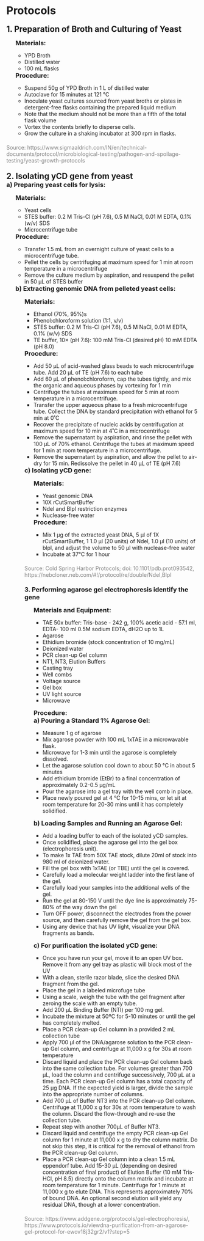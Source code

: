 # Protocols

<h2 style="margin: 0 !important;">1. Preparation of Broth and Culturing of Yeast</h2>

<ul style="list-style-type:none;">
  <li><h3 style="margin: 0 !important;">Materials:</h3></li>
  <ul>
    <li>YPD Broth</li>
    <li>Distilled water</li>
    <li>100 mL flasks</li>
</ul>
    <li><h3 style="margin: 0 !important;">Procedure:</h3></li>
  <ul>
    <li>Suspend 50g of YPD Broth in 1 L of distilled water</li>
    <li>Autoclave for 15 minutes at 121 °C</li>
    <li>Inoculate yeast cultures sourced from yeast broths or plates in detergent-free flasks containing the prepared liquid medium</li>
    <li>Note that the medium should not be more than a fifth of the total flask volume</li>
    <li>Vortex the contents briefly to disperse cells.</li>
    <li>Grow the culture in a shaking incubator at 300 rpm in flasks.</li>
    </ul>
</ul>
<div style="color:gray;text-align: left;margin: 20px 0 20px 0;">Source:
https://www.sigmaaldrich.com/IN/en/technical-documents/protocol/microbiological-testing/pathogen-and-spoilage-testing/yeast-growth-protocols
</div>
<h2 style="margin: 0 !important;">2. Isolating yCD gene from yeast</h2>

<h3 style="margin: 0 !important;">a) Preparing yeast cells for lysis:</h3>

<ul style="list-style-type:none;">
  <li><h3 style="margin: 0 !important;">Materials:</h3></li>
  <ul>
    <li>Yeast cells</li>
    <li>STES buffer: 0.2 M Tris-Cl (pH 7.6), 0.5 M NaCl, 0.01 M EDTA, 0.1% (w/v) SDS</li>
    <li>Microcentrifuge tube</li>
</ul>
    <li><h3 style="margin: 0 !important;">Procedure:</h3></li>
  <ul>
    <li>Transfer 1.5 mL from an overnight culture of yeast cells to a microcentrifuge tube.
</li>
    <li>Pellet the cells by centrifuging at maximum speed for 1 min at room temperature in a microcentrifuge</li>
    <li>Remove the culture medium by aspiration, and resuspend the pellet in 50 µL of STES buffer</li>
</ul>
<h3 style="margin: 0 !important;">b) Extracting genomic DNA from pelleted yeast cells:</h3>

<ul style="list-style-type:none;">
  <li><h3 style="margin: 0 !important;">Materials:</h3></li>
  <ul>
    <li>Ethanol (70%, 95%)s</li>
    <li>Phenol:chloroform solution (1:1, v/v)</li>
    <li>STES buffer: 0.2 M Tris-Cl (pH 7.6), 0.5 M NaCl, 0.01 M EDTA, 0.1% (w/v) SDS</li>
    <li>TE buffer, 10× (pH 7.6): 100 mM Tris-Cl (desired pH) 10 mM EDTA (pH 8.0)
</li>
</ul>
    <li><h3 style="margin: 0 !important;">Procedure:</h3></li>
  <ul>
    <li>Add 50 µL of acid-washed glass beads to each microcentrifuge tube. Add 20 µL of TE (pH 7.6) to each tube
</li>
    <li>Add 60 µL of phenol:chloroform, cap the tubes tightly, and mix the organic and aqueous phases by vortexing for 1 min</li>
    <li>Centrifuge the tubes at maximum speed for 5 min at room temperature in a microcentrifuge.</li>
    <li>Transfer the upper aqueous phase to a fresh microcentrifuge tube. Collect the DNA by standard precipitation with ethanol for 5 min at 0˚C</li>
    <li>Recover the precipitate of nucleic acids by centrifugation at maximum speed for 10 min at 4˚C in a microcentrifuge</li>
    <li>Remove the supernatant by aspiration, and rinse the pellet with 100 µL of 70% ethanol. Centrifuge the tubes at maximum speed for 1 min at room temperature in a microcentrifuge.</li>
    <li>Remove the supernatant by aspiration, and allow the pellet to air-dry for 15 min. Redissolve the pellet in 40 µL of TE (pH 7.6)</li>
</ul>

<h3 style="margin: 0 !important;">c) Isolating yCD gene:</h3>

<ul style="list-style-type:none;">
  <li><h3 style="margin: 0 !important;">Materials:</h3></li>
  <ul>
    <li>Yeast genomic DNA</li>
    <li>10X rCutSmartBuffer</li>
    <li>Ndel and Blpl restriction enzymes</li>
    <li>Nuclease-free water</li>
    
</ul>
    <li><h3 style="margin: 0 !important;">Procedure:</h3></li>
  <ul>
    <li>Mix 1 µg of the extracted yeast DNA, 5 µl of 1X rCutSmartBuffer, 1 1.0 µl (20 units) of Ndel, 1.0 µl (10 units) of blpl, and adjust the volume to 50 µl with nuclease-free water</li>
    <li>Incubate at 37°C for 1 hour</li>
</ul>
</ul>
<div style="color:gray;text-align: left;margin: 20px 0 20px 0;">Source: Cold Spring Harbor Protocols; doi: 10.1101/pdb.prot093542, 
https://nebcloner.neb.com/#!/protocol/re/double/NdeI,BlpI

</div>

<h3 style="margin: 0 !important;">3. Performing agarose gel electrophoresis identify the gene</h3>

<ul style="list-style-type:none;">
  <li><h3 style="margin: 0 !important;">Materials and Equipment:</h3></li>
  <ul>
    <li>TAE 50x buffer: Tris-base - 242 g, 100% acetic acid - 57.1 ml, EDTA- 100 ml 0.5M sodium EDTA, dH2O up to 1L</li>
    <li>Agarose</li>
    <li>Ethidium bromide (stock concentration of 10 mg/mL)
</li>
    <li>Deionized water
</li>
    <li>PCR clean-up Gel column</li>
    <li>NT1, NT3, Elution Buffers</li>
    <li>Casting tray</li>
    <li>Well combs</li>
    <li>Voltage source</li>
    <li>Gel box</li>
    <li>UV light source</li>
    <li>Microwave</li>
    
</ul></ul>


<ul style="list-style-type:none;">
  <li><h3 style="margin: 0 !important;">Procedure:</h3></li>
  <li><h3 style="margin: 0 !important;">a) Pouring a Standard 1% Agarose Gel:</h3></li>
  
<ul>
    <li>Measure 1 g of agarose</li>
    <li>Mix agarose powder with 100 mL 1xTAE in a microwavable flask.</li>
    <li>Microwave for 1-3 min until the agarose is completely dissolved.
</li>
    <li>Let the agarose solution cool down to about 50 °C in about 5 minutes
</li>
    <li>Add ethidium bromide (EtBr) to a final concentration of approximately 0.2-0.5 μg/mL</li>
    <li>Pour the agarose into a gel tray with the well comb in place.</li>
    <li>Place newly poured gel at 4 °C for 10-15 mins, or let sit at room temperature for 20-30 mins until it has completely solidified.</li>
    
    
</ul></ul>
    
 <ul style="list-style-type:none;">
  <li><h3 style="margin: 0 !important;">b) Loading Samples and Running an Agarose Gel:</h3></li>
  
  
<ul>   
<li>Add a loading buffer to each of the isolated yCD samples.
</li>
    <li>Once solidified, place the agarose gel into the gel box (electrophoresis unit).</li>
    <li>To make 1x TAE from 50X TAE stock, dilute 20ml of stock into 980 ml of deionized water.
</li>
    <li>Fill the gel box with 1xTAE (or TBE) until the gel is covered.
</li>
    <li>Carefully load a molecular weight ladder into the first lane of the gel.</li>
    <li>Carefully load your samples into the additional wells of the gel.
</li>
    <li>Run the gel at 80-150 V until the dye line is approximately 75-80% of the way down the gel</li>
    <li>Turn OFF power, disconnect the electrodes from the power source, and then carefully remove the gel from the gel box.</li>
    <li>Using any device that has UV light, visualize your DNA fragments as bands. </li>

</ul></ul>
<ul style="list-style-type:none;">
  <li><h3 style="margin: 0 !important;">c) For purification the isolated yCD gene:</h3></li>
  
  
<ul>


<li>Once you have run your gel, move it to an open UV box. Remove it from any gel tray as plastic will block most of the UV
</li>
    <li>With a clean, sterile razor blade, slice the desired DNA fragment from the gel.
</li>
    <li>Place the gel in a labeled microfuge tube
</li>
    <li>Using a scale, weigh the tube with the gel fragment after zeroing the scale with an empty tube.
</li>
    <li>Add 200 μL Binding Buffer (NTI) per 100 mg gel.</li>
    <li>Incubate the mixture at 50ºC for 5-10 minutes or until the gel has completely melted.
</li>
    <li>Place a PCR clean-up Gel column in a provided 2 mL collection tube</li>
    <li>Apply 700 μl of the DNA/agarose solution to the PCR clean-up Gel column, and centrifuge at 11,000 x g for 30s at room temperature</li>
    <li>Discard liquid and place the PCR clean-up Gel column back into the same collection tube. For volumes greater than 700 µL, load the column and centrifuge successively, 700 μL at a time. Each PCR clean-up Gel column has a total capacity of 25 μg DNA. If the expected yield is larger, divide the sample into the appropriate number of columns.</li>
    <li>Add 700 μL of Buffer NT3 into the PCR clean-up Gel column. Centrifuge at 11,000 x g for 30s at room temperature to wash the column. Discard the flow-through and re-use the collection tube.</li>
    <li>Repeat step with another 700μL of Buffer NT3.</li>
    <li>Discard liquid and centrifuge the empty PCR clean-up Gel column for 1 minute at 11,000 x g to dry the column matrix. Do not skip this step, it is critical for the removal of ethanol from the PCR clean-up Gel column.</li>
    <li>Place a PCR clean-up Gel column into a clean 1.5 mL eppendorf tube. Add 15-30 μL (depending on desired concentration of final product) of Elution Buffer (10 mM Tris-HCl, pH 8.5) directly onto the column matrix and incubate at room temperature for 1 minute. Centrifuge for 1 minute at 11,000 x g to elute DNA. This represents approximately 70% of bound DNA. An optional second elution will yield any residual DNA, though at a lower concentration.</li>   
   </ul></ul>

   <div style="color:gray;text-align: left;margin: 20px 0 20px 0;">Source: https://www.addgene.org/protocols/gel-electrophoresis/, https://www.protocols.io/viewdna-purification-from-an-agarose-gel-protocol-for-ewov18j32gr2/v1?step=5
</div>


    


